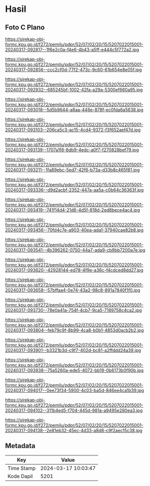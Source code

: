# Hasil

## Foto C Plano

https://sirekap-obj-formc.kpu.go.id/f272/pemilu/pdpr/52/07/02/20/15/5207022015001-20240317-092817--1f6e2c0a-f4e6-4b43-a5ff-e444c5f772a2.jpg

https://sirekap-obj-formc.kpu.go.id/f272/pemilu/pdpr/52/07/02/20/15/5207022015001-20240317-092856--ccc2cf0d-77f2-473c-9c60-61b654e8e05f.jpg

https://sirekap-obj-formc.kpu.go.id/f272/pemilu/pdpr/52/07/02/20/15/5207022015001-20240317-092932--685245bf-1002-42fa-a29a-5300ef660a95.jpg

https://sirekap-obj-formc.kpu.go.id/f272/pemilu/pdpr/52/07/02/20/15/5207022015001-20240317-093018--5d5b9644-a8aa-446e-878f-ec0fda6a5638.jpg

https://sirekap-obj-formc.kpu.go.id/f272/pemilu/pdpr/52/07/02/20/15/5207022015001-20240317-093103--206ca5c3-ac15-4cd4-9372-f3f652aef47d.jpg

https://sirekap-obj-formc.kpu.go.id/f272/pemilu/pdpr/52/07/02/20/15/5207022015001-20240317-093139--1707a1f8-8db9-4edc-a0f7-f270828bef79.jpg

https://sirekap-obj-formc.kpu.go.id/f272/pemilu/pdpr/52/07/02/20/15/5207022015001-20240317-093211--1fa89ebc-5ed7-42f6-b73a-d33b8c465f81.jpg

https://sirekap-obj-formc.kpu.go.id/f272/pemilu/pdpr/52/07/02/20/15/5207022015001-20240317-093336--d9d2acbf-2352-447a-aa5a-c0b64c36363f.jpg

https://sirekap-obj-formc.kpu.go.id/f272/pemilu/pdpr/52/07/02/20/15/5207022015001-20240317-093419--741f14d4-21d6-4d5f-818d-2ed8bece4ac4.jpg

https://sirekap-obj-formc.kpu.go.id/f272/pemilu/pdpr/52/07/02/20/15/5207022015001-20240317-093456--70fd4c7e-a903-40ea-ada1-37940cae82b8.jpg

https://sirekap-obj-formc.kpu.go.id/f272/pemilu/pdpr/52/07/02/20/15/5207022015001-20240317-093541--4b396262-0750-44a7-ada9-cb9bb7200a7e.jpg

https://sirekap-obj-formc.kpu.go.id/f272/pemilu/pdpr/52/07/02/20/15/5207022015001-20240317-093620--42928144-ed78-4f9e-a36c-f4cdced8dd27.jpg

https://sirekap-obj-formc.kpu.go.id/f272/pemilu/pdpr/52/07/02/20/15/5207022015001-20240317-093658--57bffaa4-0e74-43a2-98c8-891a7840f1f0.jpg

https://sirekap-obj-formc.kpu.go.id/f272/pemilu/pdpr/52/07/02/20/15/5207022015001-20240317-093730--78e0a41a-754f-4cb7-9ca5-7189758c4ca2.jpg

https://sirekap-obj-formc.kpu.go.id/f272/pemilu/pdpr/52/07/02/20/15/5207022015001-20240317-093804--feb79c9f-8b99-4ca8-b0b1-4853d0acb2b2.jpg

https://sirekap-obj-formc.kpu.go.id/f272/pemilu/pdpr/52/07/02/20/15/5207022015001-20240317-093901--b3321b3d-c9f7-402d-bc81-a2ffddd24a39.jpg

https://sirekap-obj-formc.kpu.go.id/f272/pemilu/pdpr/52/07/02/20/15/5207022015001-20240317-093938--75a5260a-ede5-4072-bb19-0b6173b0f90b.jpg

https://sirekap-obj-formc.kpu.go.id/f272/pemilu/pdpr/52/07/02/20/15/5207022015001-20240317-094017--0ee73f34-5900-4c03-ba5d-846ee4ca1b39.jpg

https://sirekap-obj-formc.kpu.go.id/f272/pemilu/pdpr/52/07/02/20/15/5207022015001-20240317-094102--311b4ed5-f704-445d-981a-a9495e280ea3.jpg

https://sirekap-obj-formc.kpu.go.id/f272/pemilu/pdpr/52/07/02/20/15/5207022015001-20240317-094138--2e81eb32-45ec-4d33-a8d8-c9f2aec15c38.jpg


## Metadata

| Key        | Value               |
| ---------- | ------------------- |
| Time Stamp | 2024-03-17 10:03:47 |
| Kode Dapil | 5201                |



